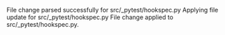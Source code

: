 File change parsed successfully for src/_pytest/hookspec.py
Applying file update for src/_pytest/hookspec.py
File change applied to src/_pytest/hookspec.py.
